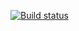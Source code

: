 [![Build status](https://ci.appveyor.com/api/projects/status/x3e4jd70cpibk1mq?svg=true)](https://ci.appveyor.com/project/PotapovEvgeny/javaqamid75selenide)
